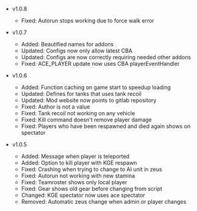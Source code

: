 - v1.0.8
  - Fixed: Autorun stops working due to force walk error

- v1.0.7
  - Added: Beautified names for addons
  - Updated: Configs now only allow latest CBA
  - Updated: Configs are now correctly requiring needed other addons
  - Fixed: ACE_PLAYER update now uses CBA playerEventHandler

- v1.0.6
  - Added: Function caching on game start to speedup loading
  - Updated: Defines for tanks that uses tank recoil
  - Updated: Mod website now points to gitlab repository
  - Fixed: Author is not a value
  - Fixed: Tank recoil not working on any vehicle
  - Fixed: Kill command doesn't remove player damage
  - Fixed: Players who have been respawned and died again shows on spectator

- v1.0.5
  - Added: Message when player is teleported
  - Added: Option to kill player with KGE respawn
  - Fixed: Crashing when trying to change to AI unit in zeus
  - Fixed: Autorun not working with new stamina
  - Fixed: Teamroster shows only local player
  - Fixed: Gear shows old gear before changing from script
  - Changed: KGE spectator now uses ace spectator
  - Removed: Automatic zeus change when admin or player changes
